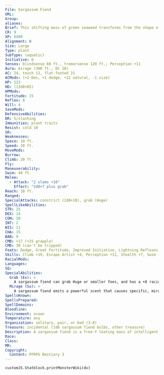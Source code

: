 ```yaml
---
File: Sargassum Fiend
URL: 
Group: 
aliases: 
Brief: This shifting mass of green seaweed transforms from the shape of a humanoid back to a patch of algae, continually changing.
CR: 9
XP: 6400
Alignment: N
Size: Large
Type: plant
SubType: (aquatic)
Initiative: 6
Senses: blindsense 60 ft., tremorsense 120 ft.; Perception +11
Aura: mirage (300 ft., DC 18)
AC: 24, touch 12, flat-footed 21
ACMods: (+2 Dex, +1 dodge, +12 natural, -1 size)
HP: 123
HD: (13d8+65)
HPMods: 
Fortitude: 15
Reflex: 8
Will: 4
SaveMods: 
DefensiveAbilities: 
DR: 5/slashing
Immunities: plant traits
Resist: cold 10
SR: 
Weaknesses: 
Space: 10 ft.
Speed: 20 ft.
MoveMods: 
Burrow: 
Climb: 20 ft.
Fly: 
Maneuverability: 
Swim: 40 ft.
Melee: 
  - Attack: "2 slams +16"
    Effect: "2d8+7 plus grab"
Reach: 10 ft.
Ranged: 
SpecialAttacks: constrict (2d8+10), grab (Huge)
SpellLikeAbilities: 
STR: 25
DEX: 14
CON: 20
INT: 2
WIS: 11
CHA: 15
BAB: 9
CMB: +17 (+25 grapple)
CMD: 30 (can't be tripped)
Feats: Dodge, Great Fortitude, Improved Initiative, Lightning Reflexes, Skill Focus (Perception), Stealthy, Weapon Focus (slam)
Skills: Climb +19, Escape Artist +4, Perception +11, Stealth +7, Swim +15
RacialMods: 
Languages: 
SQ: 
SpecialAbilities:
  Grab (Ex): >
    A sargassum fiend can grab Huge or smaller foes, and has a +8 racial bonus on grapple checks rather than the normal +4 bonus most creatures with grab possess.
  Mirage (Su): >
    A sargassum fiend emits a powerful scent that causes specific, miragelike hallucinations. All creatures within 300 feet of a sargassum fiend must make a DC 18 Will save or become enraptured by the scent. An enraptured creature sees the monster as whatever would most compel it to approach. This might be a lost loved one, a child in need of help, an enchanting mermaid, the promise of dry land, and so on. The extent of this illusion functions as mirage arcana (CL equals the sargassum's CR), but is a mind-affecting phantasm, not a glamer. This effect ends immediately if the plant makes an attack against any target. The save DC is Charisma-based.
SpellsKnown: 
SpellsPrepared: 
SpellDomains: 
Bloodline: 
Environment: ocean
Temperature: any
Organization: solitary, pair, or bed (3-8)
Treasure: incidental (1d6 sargassum fiend bulbs, other treasure)
Description: A sargassum fiend is a free-f loating mass of intelligent seaweed capable of luring its victims to their deaths via a powerful hallucinogenic pheromone. Once the sargassum fiend lures prey within striking distance, it grabs the entranced creature and attempts to crush it to death. Experienced sailors tell tales of entire crews jumping overboard to swim out to a murderous field of the sea plants.  The strange pheromone produced by a sargassum fiend can be harvested from the numerous bulbs that grow within the fiend's body, but these bulbs rot quickly once harvested. A fresh bulb lasts for 1 hour before becoming useless; until that point it can be crushed as a standard action to produce a mirage effect as detailed above. A single sargassum fiend generally has 1d6 bulbs of musk when slain-harvesting one requires a DC 29 Survival check. To date, no alchemical or magical process has successfully preserved this musk.  Sargassum fiends usually reach sizes up to 10 feet in diameter before splitting, their means of asexual reproduction. Mutations have been known to exist, however, and sea-faring scholars have recorded individual sargassum fiends reaching masses of truly enormous size, up to Colossal. Such enormous sargassum fiends can be created by advancing their Hit Dice by a minimum of 5 HD per size increase step.
Race: 
Class: 
MR: 
Copyright:
  Content: PFRPG Bestiary 3
---
```

```dataviewjs
customJS.Statblock.printMonsterWiki(dv)
```
